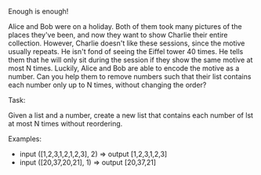 Enough is enough!

Alice and Bob were on a holiday. Both of them took many pictures of the places they've been, and now they want to show Charlie their entire collection. However, Charlie doesn't like these sessions, since the motive usually repeats. He isn't fond of seeing the Eiffel tower 40 times. He tells them that he will only sit during the session if they show the same motive at most N times. Luckily, Alice and Bob are able to encode the motive as a number. Can you help them to remove numbers such that their list contains each number only up to N times, without changing the order?

Task:

Given a list and a number, create a new list that contains each number of lst at most N times without reordering.

Examples: 
- input ([1,2,3,1,2,1,2,3], 2) => output [1,2,3,1,2,3]
- input ([20,37,20,21], 1) => output [20,37,21]
